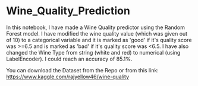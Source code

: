# Wine_Quality_Prediction
In this notebook, I have made a Wine Quality predictor using the Random Forest model. I have modified the wine quality value (which was given out of 10) to a categorical variable and it is marked as 'good' if it's quality score was >=6.5 and is marked as 'bad' if it's quality score was <6.5. I have also changed the Wine Type from string (white and red) to numerical (using LabelEncoder).
I could reach an accuracy of 85.1%.

You can download the Dataset from the Repo or from this link:
https://www.kaggle.com/rajyellow46/wine-quality
